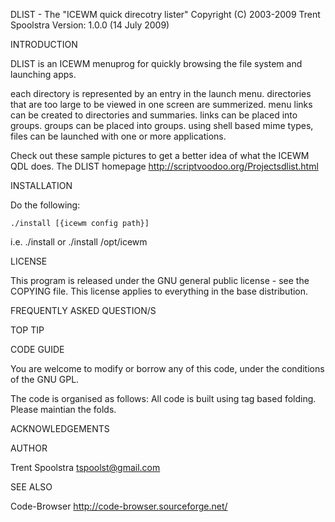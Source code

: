 DLIST - The "ICEWM quick direcotry lister"
Copyright (C) 2003-2009  Trent Spoolstra
Version: 1.0.0 (14 July 2009)


INTRODUCTION

DLIST is an ICEWM menuprog for quickly browsing the file system
and launching apps.

each directory is represented by an entry in the launch menu.
directories that are too large to be viewed in one screen are summerized.
menu links can be created to directories and summaries.
links can be placed into groups.
groups can be placed into groups.
using shell based mime types, files can be launched with one or more applications.


Check out these sample pictures to get a better idea of what the ICEWM QDL does.
The DLIST homepage http://scriptvoodoo.org/Projectsdlist.html


INSTALLATION

Do the following:

	./install [{icewm config path}]

  i.e. ./install
    or ./install /opt/icewm

LICENSE

This program is released under the GNU general public license - see
the COPYING file. This license applies to everything in the base
distribution.


FREQUENTLY ASKED QUESTION/S



TOP TIP



CODE GUIDE

You are welcome to modify or borrow any of this code, under the
conditions of the GNU GPL.

The code is organised as follows:
  All code is built using tag based folding.
    Please maintian the folds.


ACKNOWLEDGEMENTS



AUTHOR

Trent Spoolstra <tspoolst@gmail.com>


SEE ALSO

Code-Browser http://code-browser.sourceforge.net/
